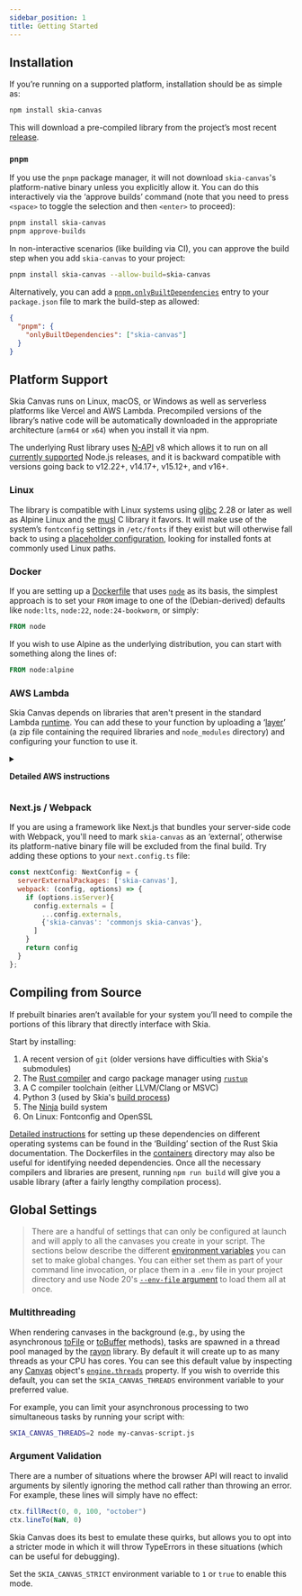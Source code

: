 ```yaml
---
sidebar_position: 1
title: Getting Started
---
```

## Installation

If you’re running on a supported platform, installation should be as simple as:
```bash
npm install skia-canvas
```

This will download a pre-compiled library from the project’s most recent [release](https://github.com/samizdatco/skia-canvas/releases).


### `pnpm`
If you use the `pnpm` package manager, it will not download `skia-canvas`'s platform-native binary unless you explicitly allow it. You can do this interactively via the ‘approve builds’ command (note that you need to press `<space>` to toggle the selection and then `<enter>` to proceed):

```bash
pnpm install skia-canvas
pnpm approve-builds
```
In non-interactive scenarios (like building via CI), you can approve the build step when you add `skia-canvas` to your project:

```bash
pnpm install skia-canvas --allow-build=skia-canvas
```

Alternatively, you can add a [`pnpm.onlyBuiltDependencies`](https://pnpm.io/9.x/package_json#pnpmonlybuiltdependencies) entry to your `package.json` file to mark the build-step as allowed:
```json
{
  "pnpm": {
    "onlyBuiltDependencies": ["skia-canvas"]
  }
}
```



## Platform Support

Skia Canvas runs on Linux, macOS, or Windows as well as serverless platforms like Vercel and AWS Lambda. Precompiled versions of the library’s native code will be automatically downloaded in the appropriate architecture (`arm64` or `x64`) when you install it via npm.

The underlying Rust library uses [N-API][node_napi] v8 which allows it to run on all [currently supported](https://nodejs.org/en/about/previous-releases) Node.js releases, and it is backward compatible with versions going back to v12.22+, v14.17+, v15.12+, and v16+.

### Linux

The library is compatible with Linux systems using [glibc](https://www.gnu.org/software/libc/) 2.28 or later as well as Alpine Linux and the [musl](https://musl.libc.org) C library it favors. It will make use of the system’s `fontconfig` settings in `/etc/fonts` if they exist but will otherwise fall back to using a [placeholder configuration](https://github.com/samizdatco/skia-canvas/blob/main/lib/fonts/fonts.conf), looking for installed fonts at commonly used Linux paths.

### Docker

If you are setting up a [Dockerfile](https://nodejs.org/en/docs/guides/nodejs-docker-webapp/) that uses [`node`](https://hub.docker.com/_/node) as its basis, the simplest approach is to set your `FROM` image to one of the (Debian-derived) defaults like `node:lts`, `node:22`, `node:24-bookworm`, or simply:
```dockerfile
FROM node
```

If you wish to use Alpine as the underlying distribution, you can start with something along the lines of:

```dockerfile
FROM node:alpine
```

### AWS Lambda

Skia Canvas depends on libraries that aren't present in the standard Lambda [runtime](https://docs.aws.amazon.com/lambda/latest/dg/lambda-runtimes.html). You can add these to your function by uploading a ‘[layer](https://docs.aws.amazon.com/lambda/latest/dg/chapter-layers.html)’ (a zip file containing the required libraries and `node_modules` directory) and configuring your function to use it.


<details><summary>

**Detailed AWS instructions**

</summary>

#### Adding the Skia Canvas layer to your AWS account

1. Look in the **Assets** section of Skia Canvas’s [current release](https://github.com/samizdatco/skia-canvas/releases/latest) and download the `aws-lambda-x64.zip` or `aws-lambda-arm64.zip` file (depending on your architecture) but don’t decompress it
2. Go to the AWS Lambda [Layers console](https://console.aws.amazon.com/lambda/home/#/layers) and click the **Create Layer** button, then fill in the fields:
  - **Name**: `skia-canvas` (or whatever you want)
  - **Description**: you might want to note the Skia Canvas version here
  - **Compatible architectures**: select **x86_64** or **arm64** depending on which zip you chose
  - **Compatible runtimes**: select **Node.js 22.x** (and/or 20.x)
3. Click the **Choose file** button and select the zip file you downloaded in Step 1, then click **Create**

Alternatively, you can use the [`aws` command line tool](https://github.com/aws/aws-cli) to create the layer. This bash script will fetch the skia-canvas version of your choice and make it available to your Lambda functions.
```sh
#!/usr/bin/env bash
VERSION=3.0.8 # the skia-canvas version to include
PLATFORM=arm64 # arm64 or x64

curl -sLO https://github.com/samizdatco/skia-canvas/releases/download/v${VERSION}/aws-lambda-${PLATFORM}.zip
aws lambda publish-layer-version \
    --layer-name "skia-canvas" \
    --description "Skia Canvas ${VERSION} layer" \
    --zip-file "fileb://aws-lambda-${PLATFORM}.zip" \
    --compatible-runtimes "nodejs20.x" "nodejs22.x" \
    --compatible-architectures "${X/#x/x86_}"
```

#### Using the layer in a Lambda function

You can now use this layer in any function you create in the [Functions console](https://console.aws.amazon.com/lambda/home/#/functions). After creating a new function, click the **Add a Layer** button and you can select your newly created Skia Canvas layer from the **Custom Layers** layer source.

Note that the layer only includes Skia Canvas and its dependencies—any other npm modules you want to use will need to be bundled into your function. To prevent the `skia-canvas` module from being doubly-included, make sure you add it to the  `devDependencies` section (**not** the regular `dependencies` section) of your package.json file.

</details>


### Next.js / Webpack

If you are using a framework like Next.js that bundles your server-side code with Webpack, you'll need to mark `skia-canvas` as an ‘external’, otherwise its platform-native binary file will be excluded from the final build. Try adding these options to your `next.config.ts` file:

```js
const nextConfig: NextConfig = {
  serverExternalPackages: ['skia-canvas'],
  webpack: (config, options) => {
    if (options.isServer){
      config.externals = [
        ...config.externals,
        {'skia-canvas': 'commonjs skia-canvas'},
      ]
    }
    return config
  }
};
```


## Compiling from Source

If prebuilt binaries aren’t available for your system you’ll need to compile the portions of this library that directly interface with Skia.

Start by installing:

  1. A recent version of `git` (older versions have difficulties with Skia's submodules)
  2. The [Rust compiler](https://www.rust-lang.org/tools/install) and cargo package manager using [`rustup`](https://rust-lang.github.io/rustup/)
  3. A C compiler toolchain (either LLVM/Clang or MSVC)
  4. Python 3 (used by Skia's [build process](https://skia.org/docs/user/build/))
  5. The [Ninja](https://ninja-build.org) build system
  6. On Linux: Fontconfig and OpenSSL

[Detailed instructions](https://github.com/rust-skia/rust-skia#building) for setting up these dependencies on different operating systems can be found in the ‘Building’ section of the Rust Skia documentation. The Dockerfiles in the [containers](https://github.com/samizdatco/skia-canvas/tree/main/containers) directory may also be useful for identifying needed dependencies. Once all the necessary compilers and libraries are present, running `npm run build` will give you a usable library (after a fairly lengthy compilation process).

## Global Settings

> There are a handful of settings that can only be configured at launch and will apply to all the canvases you create in your script. The sections below describe the different [environment variables][node_env] you can set to make global changes. You can either set them as part of your command line invocation, or place them in a `.env` file in your project directory and use Node 20's [`--env-file` argument][node_env_arg] to load them all at once.

### Multithreading

When rendering canvases in the background (e.g., by using the asynchronous [toFile][toFile] or [toBuffer][toBuffer] methods), tasks are spawned in a thread pool managed by the [rayon][rayon] library. By default it will create up to as many threads as your CPU has cores. You can see this default value by inspecting any [Canvas][canvas] object's [`engine.threads`][engine] property. If you wish to override this default, you can set the `SKIA_CANVAS_THREADS` environment variable to your preferred value.

For example, you can limit your asynchronous processing to two simultaneous tasks by running your script with:
```bash
SKIA_CANVAS_THREADS=2 node my-canvas-script.js
```

### Argument Validation

There are a number of situations where the browser API will react to invalid arguments by silently ignoring the method call rather than throwing an error. For example, these lines will simply have no effect:

```js
ctx.fillRect(0, 0, 100, "october")
ctx.lineTo(NaN, 0)
```


Skia Canvas does its best to emulate these quirks, but allows you to opt into a stricter mode in which it will throw TypeErrors in these situations (which can be useful for debugging).

Set the `SKIA_CANVAS_STRICT` environment variable to `1` or `true` to enable this mode.

<!-- references_begin -->
[canvas]: api/canvas.md
[engine]: api/canvas.md#engine
[toFile]: api/canvas.md#tofile
[toBuffer]: api/canvas.md#tobuffer
[node_napi]: https://nodejs.org/api/n-api.html#node-api-version-matrix
[node_env]: https://nodejs.org/en/learn/command-line/how-to-read-environment-variables-from-nodejs
[node_env_arg]: https://nodejs.org/dist/latest-v22.x/docs/api/cli.html#--env-fileconfig
[rayon]: https://crates.io/crates/rayon
<!-- references_end -->
